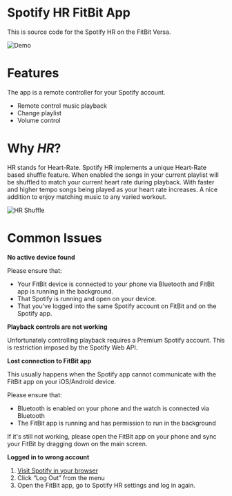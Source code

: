 Spotify HR FitBit App
=====================

This is source code for the Spotify HR on the FitBit Versa.

![Demo](https://image.ibb.co/m4UNqy/image.png)

Features
========

The app is a remote controller for your Spotify account.

 - Remote control music playback
 - Change playlist
 - Volume control
 
Why *HR*?
=========

HR stands for Heart-Rate. Spotify HR implements a unique Heart-Rate based shuffle feature.
When enabled the songs in your current playlist will be shuffled to match your current heart rate during playback.
With faster and higher tempo songs being played as your heart rate increases.
A nice addition to enjoy matching music to any varied workout.

![HR Shuffle](https://image.ibb.co/daFFcd/image.png)


Common Issues
=============

**No active device found**

Please ensure that:

 - Your FitBit device is connected to your phone via Bluetooth and FitBit app is running in the background.
 - That Spotify is running and open on your device.
 - That you’ve logged into the same Spotify account on FitBit and on the Spotify app.



**Playback controls are not working**

Unfortunately controlling playback requires a Premium Spotify account. This is restriction imposed by the Spotify Web API.


**Lost connection to FitBit app**

This usually happens when the Spotify app cannot communicate with the FitBit app on your iOS/Android device.

Please ensure that:

 - Bluetooth is enabled on your phone and the watch is connected via Bluetooth
 - The FitBit app is running and has permission to run in the background

If it's still not working, please open the FitBit app on your phone and sync your FitBit by dragging down on the main screen.


**Logged in to wrong account**

1. [Visit Spotify in your browser](https://www.spotify.com/)
2. Click “Log Out” from the menu
3. Open the FitBit app, go to Spotify HR settings and log in again. 
